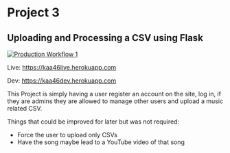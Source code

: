 # Project 3 
## Uploading and Processing a CSV using Flask

[![Production Workflow 1](https://github.com/KirwinAl/auth_flask/actions/workflows/prod.yml/badge.svg)](https://github.com/KirwinAl/auth_flask/actions/workflows/prod.yml)

Live: https://kaa46live.herokuapp.com

Dev: https://kaa46dev.herokuapp.com

This Project is simply having a user register an account on the site, 
log in, if they are admins they are allowed to manage other users and 
upload a music related CSV. 

Things that could be improved for later but was not required:
* Force the user to upload only CSVs
* Have the song maybe lead to a YouTube video of that song